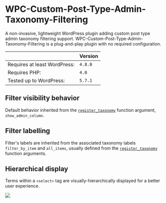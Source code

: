 # WPC-Custom-Post-Type-Admin-Taxonomy-Filtering

A non-invasive, lightweight WordPress plugin adding custom post type admin taxonomy filtering support. WPC-Custom-Post-Type-Admin-Taxonomy-Filtering is a plug-and-play plugin with no required configuration.

||Version|
|- |- |
|Requires at least WordPress:|`4.8.0`|
|Requires PHP:|`4.0`|
|Tested up to WordPress:|`5.7.1`|

## Filter visibility behavior

Default behavior inherited from the [`register_taxonomy`](https://developer.wordpress.org/reference/functions/register_taxonomy/#parameters) function argument, `show_admin_column`.

## Filter labelling

Filter's labels are inherited from the associated taxonomy labels `filter_by_item` and `all_items`, usually defined from the [`register_taxonomy`](https://developer.wordpress.org/reference/functions/register_taxonomy/#parameters) function arguments.

## Hierarchical display

Terms within a `<select>` tag are visually-hierarchically displayed for a better user experience.

<img src="https://user-images.githubusercontent.com/7512732/117062756-1fddf580-ad24-11eb-8617-54eea7dfc9f1.jpg" style="max-width:500px;">
